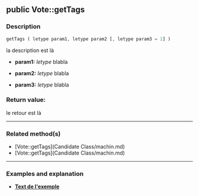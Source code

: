 ## public Vote::getTags

### Description    

```php
getTags ( letype param1, letype param2 [, letype param3 = 1] )
```

la description
est là    
- **param1:** *letype* blabla

- **param2:** *letype* blabla

- **param3:** *letype* blabla



### Return value:   

le retour
est là


---------------------------------------

### Related method(s)      

* [Vote::getTags](Candidate Class/machin.md)    
* [Vote::getTags](Candidate Class/machin.md)    

---------------------------------------

### Examples and explanation

* **[Text de l'exemple](link)**    
